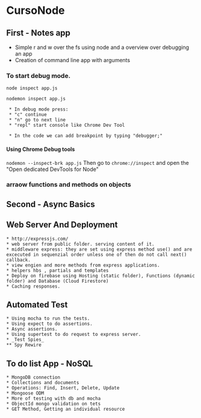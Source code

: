 # CursoNode

## First - Notes app

* Simple r and w over the fs using node and a overview over debugging an app
* Creation of command line app with arguments

### To start debug mode.
```node inspect app.js```
 
```nodemon inspect app.js```

``` 
 * In debug mode press:
 * "c" continue
 * "n" go to next line
 * "repl" start console like Chrome Dev Tool

 * In the code we can add breakpoint by typing "debugger;"
```
#### Using Chrome Debug tools
```nodemon --inspect-brk app.js```
Then go to ```chrome://inspect``` and open the "Open dedicated DevTools for Node"

### arraow functions and methods on objects

## Second - Async Basics

## Web Server And Deployment
    * http://expressjs.com/
    * web server from public folder. serving content of it.
    * middleware express: they are set using express method use() and are excecuted in sequenzial order unless one of then do not call next() callback.
    * view engien and more methods from express applications.
    * helpers hbs , partials and templates
    * Deploy on firebase using Hosting (static folder), Functions (dynamic folder) and Database (Cloud Firestore)
    * Caching responses.
    
## Automated Test
    * Using mocha to run the tests.
    * Using expect to do assertions.
    * Async assertions.
    * Using supertest to do request to express server.
    * _Test Spies_
    ** Spy Rewire

## To do list App - NoSQL 
    * MongoDB connection
    * Collections and documents
    * Operations: Find, Insert, Delete, Update
    * Mongoose ODM
    * More of testing with db and mocha
    * ObjectId mongo validation on tets
    * GET Method, Getting an individual resource

